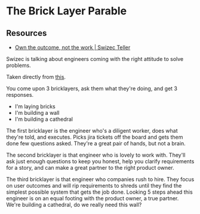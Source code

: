 The Brick Layer Parable
===

Resources
---

- [Own the outcome, not the work | Swizec Teller][1]

<!-- Links -->
[1]: https://swizec.com/blog/own-the-outcome-not-the-work/

<!-- Links end -->


Swizec is talking about engineers coming with the right attitude to solve
problems.

Taken directly from [this][1].

You come upon 3 bricklayers, ask them what they're doing, and get 3 responses.

- I'm laying bricks
- I'm building a wall
- I'm building a cathedral

The first bricklayer is the engineer who's a diligent worker, does what they're
told, and executes. Picks jira tickets off the board and gets them done few
questions asked. They're a great pair of hands, but not a brain.

The second bricklayer is that engineer who is lovely to work with. They'll ask
just enough questions to keep you honest, help you clarify requirements for a
story, and can make a great partner to the right product owner.

The third bricklayer is that engineer who companies rush to hire. They focus on
user outcomes and will rip requirements to shreds until they find the simplest
possible system that gets the job done. Looking 5 steps ahead this engineer is
on an equal footing with the product owner, a true partner. We're building a
cathedral, do we really need this wall?
